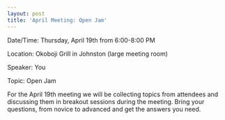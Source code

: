 ```yaml
---
layout: post
title: 'April Meeting: Open Jam'
---
```

<p>Date/Time: Thursday, April 19th from 6:00-8:00 PM</p>
<p>Location: Okoboji Grill in Johnston (large meeting room)</p>
<p>Speaker: You</p>
<p>Topic: Open Jam</p>
<p>For the April 19th meeting we will be collecting topics from attendees and discussing them in breakout sessions during the meeting. Bring your questions, from novice to advanced and get the answers you need.</p>
